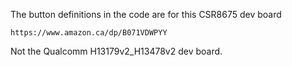 The button definitions in the code are for this CSR8675 dev board

    https://www.amazon.ca/dp/B071VDWPYY
	
Not the Qualcomm H13179v2_H13478v2 dev board.
